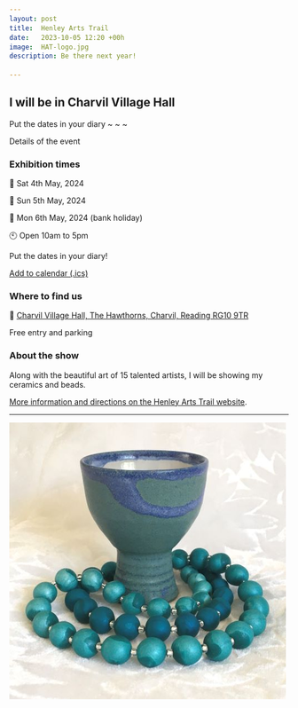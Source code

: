 ```yaml
---
layout: post
title:  Henley Arts Trail
date:   2023-10-05 12:20 +00h
image:  HAT-logo.jpg
description: Be there next year!

---
```


## I will be in Charvil Village Hall

Put the dates in your diary
~ ~ ~

Details of the event

### Exhibition times

📆 Sat 4th May, 2024

📆 Sun 5th May, 2024 

📆 Mon 6th May, 2024 (bank holiday)

🕙 Open 10am to 5pm

Put the dates in your diary!

[Add to calendar (.ics)](/calendar/hats.ics)

### Where to find us

📍 [Charvil Village Hall, The Hawthorns, Charvil, Reading RG10 9TR](https://goo.gl/maps/EUwkoS1fJapzpqPHA)

Free entry and parking

### About the show

Along with the beautiful art of 15 talented artists, I will be showing my ceramics and beads.

[More information and directions on the Henley Arts Trail website](https://www.henleyartstrail.com/19-twyford-studios.html).

----

![Goblet with beads](/images/Goblet-with-Beads.jpg)
